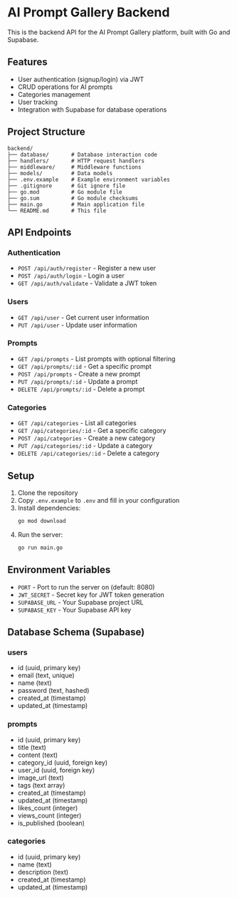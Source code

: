 # AI Prompt Gallery Backend

This is the backend API for the AI Prompt Gallery platform, built with Go and Supabase.

## Features

- User authentication (signup/login) via JWT
- CRUD operations for AI prompts
- Categories management
- User tracking
- Integration with Supabase for database operations

## Project Structure

```
backend/
├── database/       # Database interaction code
├── handlers/       # HTTP request handlers
├── middleware/     # Middleware functions
├── models/         # Data models
├── .env.example    # Example environment variables
├── .gitignore      # Git ignore file
├── go.mod          # Go module file
├── go.sum          # Go module checksums
├── main.go         # Main application file
└── README.md       # This file
```

## API Endpoints

### Authentication

- `POST /api/auth/register` - Register a new user
- `POST /api/auth/login` - Login a user
- `GET /api/auth/validate` - Validate a JWT token

### Users

- `GET /api/user` - Get current user information
- `PUT /api/user` - Update user information

### Prompts

- `GET /api/prompts` - List prompts with optional filtering
- `GET /api/prompts/:id` - Get a specific prompt
- `POST /api/prompts` - Create a new prompt
- `PUT /api/prompts/:id` - Update a prompt
- `DELETE /api/prompts/:id` - Delete a prompt

### Categories

- `GET /api/categories` - List all categories
- `GET /api/categories/:id` - Get a specific category
- `POST /api/categories` - Create a new category
- `PUT /api/categories/:id` - Update a category
- `DELETE /api/categories/:id` - Delete a category

## Setup

1. Clone the repository
2. Copy `.env.example` to `.env` and fill in your configuration
3. Install dependencies:
   ```bash
   go mod download
   ```
4. Run the server:
   ```bash
   go run main.go
   ```
   
## Environment Variables

- `PORT` - Port to run the server on (default: 8080)
- `JWT_SECRET` - Secret key for JWT token generation
- `SUPABASE_URL` - Your Supabase project URL
- `SUPABASE_KEY` - Your Supabase API key

## Database Schema (Supabase)

### users
- id (uuid, primary key)
- email (text, unique)
- name (text)
- password (text, hashed)
- created_at (timestamp)
- updated_at (timestamp)

### prompts
- id (uuid, primary key)
- title (text)
- content (text)
- category_id (uuid, foreign key)
- user_id (uuid, foreign key)
- image_url (text)
- tags (text array)
- created_at (timestamp)
- updated_at (timestamp)
- likes_count (integer)
- views_count (integer)
- is_published (boolean)

### categories
- id (uuid, primary key)
- name (text)
- description (text)
- created_at (timestamp)
- updated_at (timestamp)